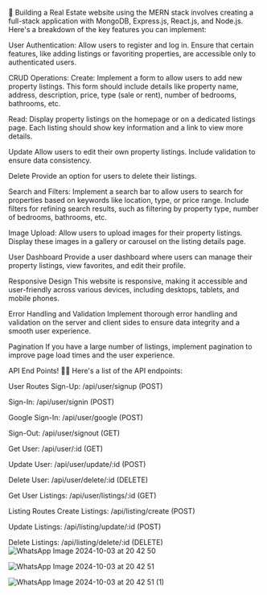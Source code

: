 
🚀 Building a Real Estate website using the MERN stack involves creating a full-stack application with MongoDB, Express.js, React.js, and Node.js. Here's a breakdown of the key features you can implement:

User Authentication:
Allow users to register and log in. Ensure that certain features, like adding listings or favoriting properties, are accessible only to authenticated users.

CRUD Operations:
Create:
Implement a form to allow users to add new property listings. This form should include details like property name, address, description, price, type (sale or rent), number of bedrooms, bathrooms, etc.

Read:
Display property listings on the homepage or on a dedicated listings page. Each listing should show key information and a link to view more details.

Update
Allow users to edit their own property listings. Include validation to ensure data consistency.

Delete
Provide an option for users to delete their listings.

Search and Filters:
Implement a search bar to allow users to search for properties based on keywords like location, type, or price range. Include filters for refining search results, such as filtering by property type, number of bedrooms, bathrooms, etc.

Image Upload:
Allow users to upload images for their property listings. Display these images in a gallery or carousel on the listing details page.

User Dashboard
Provide a user dashboard where users can manage their property listings, view favorites, and edit their profile.

Responsive Design
This website is responsive, making it accessible and user-friendly across various devices, including desktops, tablets, and mobile phones.

Error Handling and Validation
Implement thorough error handling and validation on the server and client sides to ensure data integrity and a smooth user experience.

Pagination
If you have a large number of listings, implement pagination to improve page load times and the user experience.

API End Points! 🚀🔗
Here's a list of the API endpoints:

User Routes
Sign-Up: /api/user/signup (POST)

Sign-In: /api/user/signin (POST)

Google Sign-In: /api/user/google (POST)

Sign-Out: /api/user/signout (GET)

Get User: /api/user/:id (GET)

Update User: /api/user/update/:id (POST)

Delete User: /api/user/delete/:id (DELETE)

Get User Listings: /api/user/listings/:id (GET)

Listing Routes
Create Listings: /api/listing/create (POST)

Update Listings: /api/listing/update/:id (POST)

Delete Listings: /api/listing/delete/:id (DELETE)
![WhatsApp Image 2024-10-03 at 20 42 50](https://github.com/user-attachments/assets/fb3d9207-4ea1-49ad-85c6-7113a1b5f56c)

![WhatsApp Image 2024-10-03 at 20 42 51](https://github.com/user-attachments/assets/3355f411-a643-4ff2-9ee9-9e7435e95a07)

![WhatsApp Image 2024-10-03 at 20 42 51 (1)](https://github.com/user-attachments/assets/33431dcd-e6c1-4624-bf2c-3dd2fe88be76)



